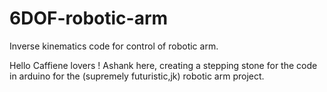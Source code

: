 # 6DOF-robotic-arm
Inverse kinematics code for control of robotic arm.

Hello Caffiene lovers !
Ashank here, creating a stepping stone for the code in arduino for the (supremely futuristic,jk) robotic arm project.

